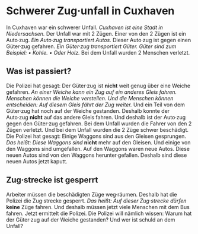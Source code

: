 # Schwerer Zug·unfall in Cuxhaven

In Cuxhaven war ein schwerer Unfall. 
*Cuxhaven ist eine Stadt in Niedersachsen.* Der Unfall war mit 2 Zügen. Einer von den 2 Zügen ist ein Auto·zug. 
*Ein Auto·zug transportiert Autos.* Dieser Auto·zug ist gegen einen Güter·zug gefahren. 
*Ein Güter·zug transportiert Güter.* 
*Güter sind zum Beispiel:* *• Kohle.* *• Oder Holz.* Bei dem Unfall wurden 2 Menschen verletzt. 

## Was ist passiert?
Die Polizei hat gesagt: Der Güter·zug ist **nicht** weit genug über eine Weiche gefahren. 
*An einer Weiche kann ein Zug auf ein anderes Gleis fahren.* 
*Menschen können die Weiche verstellen.* 
*Und die Menschen können entscheiden:* 
*Auf diesem Gleis fährt der Zug weiter.* Und ein Teil von dem Güter·zug hat noch auf der Weiche gestanden. Deshalb konnte der Auto·zug **nicht** auf das andere Gleis fahren. Und deshalb ist der Auto·zug gegen den Güter·zug gefahren. 
Bei dem Unfall wurden die Fahrer von den 2 Zügen verletzt. Und bei dem Unfall wurden die 2 Züge schwer beschädigt. Die Polizei hat gesagt: Einige Waggons sind aus den Gleisen gesprungen. *Das heißt:* 
*Diese Waggons sind* **nicht** mehr auf den Gleisen. Und einige von den Waggons sind umgefallen. Auf den Waggons waren neue Autos. Diese neuen Autos sind von den Waggons herunter·gefallen. Deshalb sind diese neuen Autos jetzt kaputt. 

## Zug·strecke ist gesperrt
Arbeiter müssen die beschädigten Züge weg·räumen. Deshalb hat die Polizei die Zug·strecke gesperrt. *Das heißt:* 
*Auf dieser Zug·strecke dürfen* **keine** Züge fahren. Und deshalb müssen jetzt viele Menschen mit dem Bus fahren. 
Jetzt ermittelt die Polizei. Die Polizei will nämlich wissen: Warum hat der Güter·zug auf der Weiche gestanden? Und wer ist schuld an dem Unfall? 
